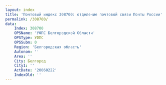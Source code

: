 ```yaml
---
layout: index
title: 'Почтовый индекс 308700: отделение почтовой связи Почты России'
permalink: /308700/
data:
    Index: 308700
    OPSName: 'УФПС Белгородской Области'
    OPSType: УФПС
    OPSSubm: 0
    Region: 'Белгородская область'
    Autonom: ''
    Area: ''
    City: Белгород
    City1: ''
    ActDate: '20060222'
    IndexOld: ''
---
```

